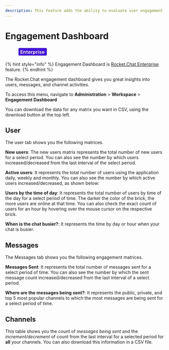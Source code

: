 ```yaml
---
description: This feature adds the ability to evaluate user engagement on the channels.
---
```


# Engagement Dashboard

<figure><img src="../../.gitbook/assets/2021-06-10_22-31-38 (3) (3) (3) (3) (3) (3) (3) (3) (3) (2) (3) (1) (1) (1) (1) (2) (1) (1) (1) (25).jpg" alt=""><figcaption></figcaption></figure>

{% hint style="info" %}
Engagement Dashboard is  [Rocket.Chat Enterprise](../../setup-and-configure/enterprise-edition-trial/) feature.
{% endhint %}

The Rocket.Chat engagement dashboard gives you great insights into users, messages, and channel activities.

To access this menu, navigate to **Administration** > **Workspace** > **Engagement Dashboard**

You can download the data for any matrix you want in CSV, using the download button at the top left.

## User

The user tab shows you the following matrices.

**New users**: The new users matrix represents the total number of new users for a select period. You can also see the number by which users increased/decreased from the last interval of the select period.

**Active users**: It represents the total number of users using the application daily, weekly and monthly. You can also see the number by which active users increased/decreased, as shown below:

**Users by the time of day**: It represents the total number of users by time of the day for a select period of time. The darker the color of the brick, the more users are online at that time. You can also check the exact count of users for an hour by hovering over the mouse cursor on the respective brick.

**When is the chat busier?**: It represents the time by day or hour when your chat is busier.

## Messages

The Messages tab shows you the following engagement matrices.

**Messages Sent**: It represents the total number of messages sent for a select period of time. You can also see the number by which the sent message count increased/decreased from the last interval of a select period.

**Where are the messages being sent?**: It represents the public, private, and top 5 most popular channels to which the most messages are being sent for a select period of time.

## Channels

This table shows you the count of _messages being sent_ and the _increment/decrement_ of count from the last interval for a selected period for **all** your channels. You can also download this information in a CSV file.
